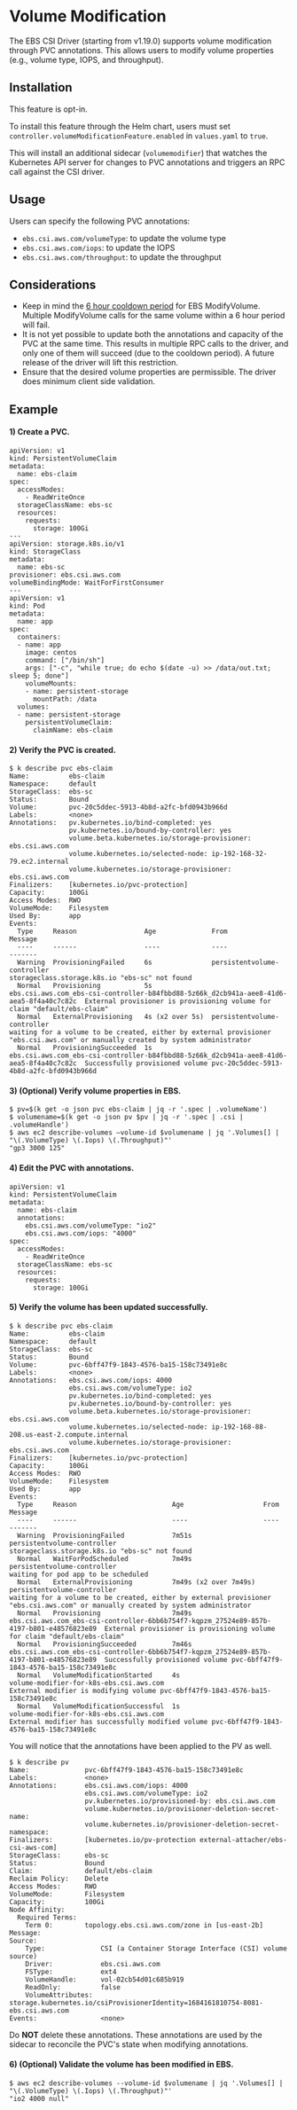 # Volume Modification

The EBS CSI Driver (starting from v1.19.0) supports volume modification through PVC annotations. This allows users to modify volume properties (e.g., volume type, IOPS, and throughput). 

## Installation
This feature is opt-in. 

To install this feature through the Helm chart, users must set `controller.volumeModificationFeature.enabled` in `values.yaml` to `true`.

This will install an additional sidecar (`volumemodifier`) that watches the Kubernetes API server for changes to PVC annotations and triggers an RPC call against the CSI driver.

## Usage

Users can specify the following PVC annotations:

- `ebs.csi.aws.com/volumeType`: to update the volume type
- `ebs.csi.aws.com/iops`: to update the IOPS
- `ebs.csi.aws.com/throughput`: to update the throughput

## Considerations

- Keep in mind the [6 hour cooldown period](https://docs.aws.amazon.com/AWSEC2/latest/APIReference/API_ModifyVolume.html) for EBS ModifyVolume. Multiple ModifyVolume calls for the same volume within a 6 hour period will fail. 
- It is not yet possible to update both the annotations and capacity of the PVC at the same time. This results in multiple RPC calls to the driver, and only one of them will succeed (due to the cooldown period). A future release of the driver will lift this restriction.
- Ensure that the desired volume properties are permissible. The driver does minimum client side validation. 

## Example

#### 1) Create a PVC.


```
apiVersion: v1
kind: PersistentVolumeClaim
metadata:
  name: ebs-claim
spec:
  accessModes:
    - ReadWriteOnce
  storageClassName: ebs-sc
  resources:
    requests:
      storage: 100Gi
---
apiVersion: storage.k8s.io/v1
kind: StorageClass
metadata:
  name: ebs-sc
provisioner: ebs.csi.aws.com
volumeBindingMode: WaitForFirstConsumer
---
apiVersion: v1
kind: Pod
metadata:
  name: app
spec:
  containers:
  - name: app
    image: centos
    command: ["/bin/sh"]
    args: ["-c", "while true; do echo $(date -u) >> /data/out.txt; sleep 5; done"]
    volumeMounts:
    - name: persistent-storage
      mountPath: /data
  volumes:
  - name: persistent-storage
    persistentVolumeClaim:
      claimName: ebs-claim
```

#### 2) Verify the PVC is created.

```
$ k describe pvc ebs-claim
Name:          ebs-claim
Namespace:     default
StorageClass:  ebs-sc
Status:        Bound
Volume:        pvc-20c5ddec-5913-4b8d-a2fc-bfd0943b966d
Labels:        <none>
Annotations:   pv.kubernetes.io/bind-completed: yes
               pv.kubernetes.io/bound-by-controller: yes
               volume.beta.kubernetes.io/storage-provisioner: ebs.csi.aws.com
               volume.kubernetes.io/selected-node: ip-192-168-32-79.ec2.internal
               volume.kubernetes.io/storage-provisioner: ebs.csi.aws.com
Finalizers:    [kubernetes.io/pvc-protection]
Capacity:      100Gi
Access Modes:  RWO
VolumeMode:    Filesystem
Used By:       app
Events:
  Type     Reason                 Age              From                                                                                     Message
  ----     ------                 ----             ----                                                                                     -------
  Warning  ProvisioningFailed     6s               persistentvolume-controller                                                              storageclass.storage.k8s.io "ebs-sc" not found
  Normal   Provisioning           5s               ebs.csi.aws.com_ebs-csi-controller-b84fbbd88-5z66k_d2cb941a-aee8-41d6-aea5-8f4a40c7c82c  External provisioner is provisioning volume for claim "default/ebs-claim"
  Normal   ExternalProvisioning   4s (x2 over 5s)  persistentvolume-controller                                                              waiting for a volume to be created, either by external provisioner "ebs.csi.aws.com" or manually created by system administrator
  Normal   ProvisioningSucceeded  1s               ebs.csi.aws.com_ebs-csi-controller-b84fbbd88-5z66k_d2cb941a-aee8-41d6-aea5-8f4a40c7c82c  Successfully provisioned volume pvc-20c5ddec-5913-4b8d-a2fc-bfd0943b966d
```

#### 3) (Optional) Verify volume properties in EBS.

```
$ pv=$(k get -o json pvc ebs-claim | jq -r '.spec | .volumeName')
$ volumename=$(k get -o json pv $pv | jq -r '.spec | .csi | .volumeHandle')
$ aws ec2 describe-volumes —volume-id $volumename | jq '.Volumes[] | "\(.VolumeType) \(.Iops) \(.Throughput)"'
"gp3 3000 125"
```

#### 4) Edit the PVC with annotations.

```
apiVersion: v1
kind: PersistentVolumeClaim
metadata:
  name: ebs-claim
  annotations:
	ebs.csi.aws.com/volumeType: "io2"
	ebs.csi.aws.com/iops: "4000"
spec:
  accessModes:
    - ReadWriteOnce
  storageClassName: ebs-sc
  resources:
    requests:
      storage: 100Gi
```

#### 5) Verify the volume has been updated successfully.


```
$ k describe pvc ebs-claim
Name:          ebs-claim
Namespace:     default
StorageClass:  ebs-sc
Status:        Bound
Volume:        pvc-6bff47f9-1843-4576-ba15-158c73491e8c
Labels:        <none>
Annotations:   ebs.csi.aws.com/iops: 4000
               ebs.csi.aws.com/volumeType: io2
               pv.kubernetes.io/bind-completed: yes
               pv.kubernetes.io/bound-by-controller: yes
               volume.beta.kubernetes.io/storage-provisioner: ebs.csi.aws.com
               volume.kubernetes.io/selected-node: ip-192-168-88-208.us-east-2.compute.internal
               volume.kubernetes.io/storage-provisioner: ebs.csi.aws.com
Finalizers:    [kubernetes.io/pvc-protection]
Capacity:      100Gi
Access Modes:  RWO
VolumeMode:    Filesystem
Used By:       app
Events:
  Type     Reason                        Age                    From                                                                                      Message
  ----     ------                        ----                   ----                                                                                      -------
  Warning  ProvisioningFailed            7m51s                  persistentvolume-controller                                                               storageclass.storage.k8s.io "ebs-sc" not found
  Normal   WaitForPodScheduled           7m49s                  persistentvolume-controller                                                               waiting for pod app to be scheduled
  Normal   ExternalProvisioning          7m49s (x2 over 7m49s)  persistentvolume-controller                                                               waiting for a volume to be created, either by external provisioner "ebs.csi.aws.com" or manually created by system administrator
  Normal   Provisioning                  7m49s                  ebs.csi.aws.com_ebs-csi-controller-6bb6b754f7-kqpzm_27524e89-857b-4197-b801-e48576823e89  External provisioner is provisioning volume for claim "default/ebs-claim"
  Normal   ProvisioningSucceeded         7m46s                  ebs.csi.aws.com_ebs-csi-controller-6bb6b754f7-kqpzm_27524e89-857b-4197-b801-e48576823e89  Successfully provisioned volume pvc-6bff47f9-1843-4576-ba15-158c73491e8c
  Normal   VolumeModificationStarted     4s                     volume-modifier-for-k8s-ebs.csi.aws.com                                                   External modifier is modifying volume pvc-6bff47f9-1843-4576-ba15-158c73491e8c
  Normal   VolumeModificationSuccessful  1s                     volume-modifier-for-k8s-ebs.csi.aws.com                                                   External modifier has successfully modified volume pvc-6bff47f9-1843-4576-ba15-158c73491e8c
```

You will notice that the annotations have been applied to the PV as well.

```
$ k describe pv           
Name:              pvc-6bff47f9-1843-4576-ba15-158c73491e8c
Labels:            <none>
Annotations:       ebs.csi.aws.com/iops: 4000
                   ebs.csi.aws.com/volumeType: io2
                   pv.kubernetes.io/provisioned-by: ebs.csi.aws.com
                   volume.kubernetes.io/provisioner-deletion-secret-name: 
                   volume.kubernetes.io/provisioner-deletion-secret-namespace: 
Finalizers:        [kubernetes.io/pv-protection external-attacher/ebs-csi-aws-com]
StorageClass:      ebs-sc
Status:            Bound
Claim:             default/ebs-claim
Reclaim Policy:    Delete
Access Modes:      RWO
VolumeMode:        Filesystem
Capacity:          100Gi
Node Affinity:     
  Required Terms:  
    Term 0:        topology.ebs.csi.aws.com/zone in [us-east-2b]
Message:           
Source:
    Type:              CSI (a Container Storage Interface (CSI) volume source)
    Driver:            ebs.csi.aws.com
    FSType:            ext4
    VolumeHandle:      vol-02cb54d01c685b919
    ReadOnly:          false
    VolumeAttributes:      storage.kubernetes.io/csiProvisionerIdentity=1684161810754-8081-ebs.csi.aws.com
Events:                <none>
```

Do **NOT** delete these annotations. These annotations are used by the sidecar to reconcile the PVC's state when modifying annotations.

#### 6) (Optional) Validate the volume has been modified in EBS.
```
$ aws ec2 describe-volumes --volume-id $volumename | jq '.Volumes[] | "\(.VolumeType) \(.Iops) \(.Throughput)"'
"io2 4000 null"
```

